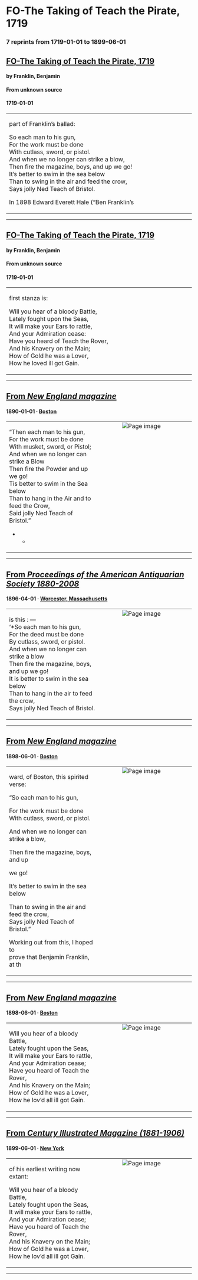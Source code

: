 
# FO-The Taking of Teach the Pirate, 1719

### 7 reprints from 1719-01-01 to 1899-06-01

## [FO-The Taking of Teach the Pirate, 1719](https://founders.archives.gov/documents/Franklin/01-01-02-0007)

#### by Franklin, Benjamin

#### From unknown source

#### 1719-01-01

<table style="width: 100%;"><tr><td style="width: 50%">

part of Franklin’s ballad:  
  
So each man to his gun,  
For the work must be done  
With cutlass, sword, or pistol.  
And when we no longer can strike a blow,  
Then fire the magazine, boys, and up we go!  
It’s better to swim in the sea below  
Than to swing in the air and feed the crow,  
Says jolly Ned Teach of Bristol.  
  
In 1898 Edward Everett Hale (“Ben Franklin’s
</td></tr></table>

---

## [FO-The Taking of Teach the Pirate, 1719](https://founders.archives.gov/documents/Franklin/01-01-02-0007)

#### by Franklin, Benjamin

#### From unknown source

#### 1719-01-01

<table style="width: 100%;"><tr><td style="width: 50%">

 first stanza is:  
  
Will you hear of a bloody Battle,  
Lately fought upon the Seas,  
It will make your Ears to rattle,  
And your Admiration cease:  
Have you heard of Teach the Rover,  
And his Knavery on the Main;  
How of Gold he was a Lover,  
How he loved ill got Gain.
</td></tr></table>

---

## [From _New England magazine_](https://archive.org/details/sim_the-new-england-magazine_1890-01_1_5/page/n119/mode/1up?view=theater)

#### 1890-01-01 &middot; [Boston](http://dbpedia.org/resource/Boston)

<table style="width: 100%;"><tr><td style="width: 50%">

  
  
“Then each man to his gun,  
For the work must be done  
With musket, sword, or Pistol;  
And when we no longer can strike a Blow  
Then fire the Powder and up we go!  
Tis better to swim in the Sea below  
Than to hang in the Air and to feed the Crow,  
Said jolly Ned Teach of Bristol.”  
  
* *  

</td><td style="width: 50%; max-height: 75%; margin: auto; display: block;">
<img alt="Page image" src="https://iiif.archive.org/iiif/sim_the-new-england-magazine_1890-01_1_5&#0036;119/pct:20.309951,37.055556,31.892333,10.111111/600,/0/default.jpg"/>
</td>
</tr></table>

---

## [From _Proceedings of the American Antiquarian Society 1880-2008_](https://archive.org/details/sim_american-antiquarian-society-proceedings_april-1896-april-1897_11/page/n273/mode/1up?view=theater)

#### 1896-04-01 &middot; [Worcester, Massachusetts](http://dbpedia.org/resource/Worcester%2C_Massachusetts)

<table style="width: 100%;"><tr><td style="width: 50%">

  
is this : —  
‘*So each man to his gun,  
For the deed must be done  
By cutlass, sword, or pistol.  
And when we no longer can strike a blow  
Then fire the magazine, boys, and up we go!  
It is better to swim in the sea below  
Than to hang in the air to feed the crow,  
Says jolly Ned Teach of Bristol.
</td><td style="width: 50%; max-height: 75%; margin: auto; display: block;">
<img alt="Page image" src="https://iiif.archive.org/iiif/sim_american-antiquarian-society-proceedings_april-1896-april-1897_11&#0036;273/pct:28.120185,35.841957,46.533128,11.853246/600,/0/default.jpg"/>
</td>
</tr></table>

---

## [From _New England magazine_](https://archive.org/details/sim_the-new-england-magazine_1898-06_18_4/page/n111/mode/1up?view=theater)

#### 1898-06-01 &middot; [Boston](http://dbpedia.org/resource/Boston)

<table style="width: 100%;"><tr><td style="width: 50%">

  
ward, of Boston, this spirited verse:  
  
“So each man to his gun,  
  
For the work must be done  
With cutlass, sword, or pistol.  
  
And when we no longer can strike a blow,  
  
Then fire the magazine, boys, and up  
  
we go!  
  
It’s better to swim in the sea below  
  
Than to swing in the air and feed the crow,  
Says jolly Ned Teach of Bristol.”  
  
Working out from this, I hoped to  
prove that Benjamin Franklin, at th
</td><td style="width: 50%; max-height: 75%; margin: auto; display: block;">
<img alt="Page image" src="https://iiif.archive.org/iiif/sim_the-new-england-magazine_1898-06_18_4&#0036;111/pct:18.488746,29.147982,32.154341,16.031390/600,/0/default.jpg"/>
</td>
</tr></table>

---

## [From _New England magazine_](https://archive.org/details/sim_the-new-england-magazine_1898-06_18_4/page/n112/mode/1up?view=theater)

#### 1898-06-01 &middot; [Boston](http://dbpedia.org/resource/Boston)

<table style="width: 100%;"><tr><td style="width: 50%">

  
  
Will you hear of a bloody Battle,  
Lately fought upon the Seas,  
It will make your Ears to rattle,  
And your Admiration cease;  
Have you heard of Teach the Rover,  
And his Knavery on the Main;  
How of Gold he was a Lover,  
How he lov’d all ill got Gain.
</td><td style="width: 50%; max-height: 75%; margin: auto; display: block;">
<img alt="Page image" src="https://iiif.archive.org/iiif/sim_the-new-england-magazine_1898-06_18_4&#0036;112/pct:12.057878,24.691704,28.175241,8.660314/600,/0/default.jpg"/>
</td>
</tr></table>

---

## [From _Century Illustrated Magazine (1881-1906)_](https://archive.org/details/sim_century-illustrated-monthly-magazine_1899-06_58_2/page/n125/mode/1up?view=theater)

#### 1899-06-01 &middot; [New York](http://dbpedia.org/resource/New_York_City)

<table style="width: 100%;"><tr><td style="width: 50%">

  
of his earliest writing now extant:  
  
Will you hear of a bloody Battle,  
Lately fought upon the Seas,  
It will make your Ears to rattle,  
And your Admiration cease;  
Have you heard of Teach the Rover,  
And his Knavery on the Main;  
How of Gold he was a Lover,  
How he lov’d all ill got Gain.
</td><td style="width: 50%; max-height: 75%; margin: auto; display: block;">
<img alt="Page image" src="https://iiif.archive.org/iiif/sim_century-illustrated-monthly-magazine_1899-06_58_2&#0036;125/pct:15.605346,74.198718,30.581761,11.004274/600,/0/default.jpg"/>
</td>
</tr></table>

---


